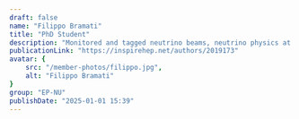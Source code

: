 ```yaml
---
draft: false
name: "Filippo Bramati"
title: "PhD Student"
description: "Monitored and tagged neutrino beams, neutrino physics at accelerators, NP06/ENUBET and DUNE, Physics Beyond Colliders Study Group"
publicationLink: "https://inspirehep.net/authors/2019173"
avatar: {
    src: "/member-photos/filippo.jpg",
    alt: "Filippo Bramati"
}
group: "EP-NU"
publishDate: "2025-01-01 15:39"
---
```

